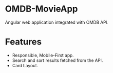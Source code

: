 # OMDB-MovieApp
Angular web application integrated with OMDB API.

# Features
- Responsible, Mobile-First app.
- Search and sort results fetched from the API.
- Card Layout.
